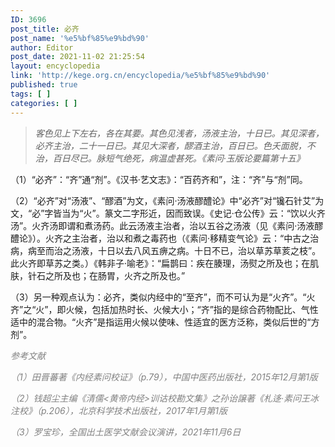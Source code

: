 ```yaml
---
ID: 3696
post_title: 必齐
post_name: '%e5%bf%85%e9%bd%90'
author: Editor
post_date: 2021-11-02 21:25:54
layout: encyclopedia
link: 'http://kege.org.cn/encyclopedia/%e5%bf%85%e9%bd%90'
published: true
tags: [ ]
categories: [ ]
---
```

<blockquote><em>客色见上下左右，各在其要。其色见浅者，汤液主治，十日已。其见深者，必齐主治，二十一日已。其见大深者，醪酒主治，百日已。色夭面脱，不治，百日尽已。脉短气绝死，病温虚甚死。《素问·玉版论要篇第十五》</em></blockquote>
（1）“必齐”：“齐”通“剂”。《汉书·艺文志》：“百药齐和”，注：“齐”与“剂”同。

（2）“必齐”对“汤液”、“醪酒”为文，《素问·汤液醪醴论》中“必齐”对“镵石针艾”为文，“必”字皆当为“火”。篆文二字形近，因而致误。《史记·仓公传》云：“饮以火齐汤”。火齐汤即谓和煮汤药。此云汤液主治者，治以五谷之汤液（见《素问·汤液醪醴论》）。火齐之主治者，治以和煮之毒药也（《素问·移精变气论》云：“中古之治病，病至而治之汤液，十日以去八风五痹之病。十日不已，治以草苏草荄之枝”。此火齐即草苏之类。）《韩非子·喻老》：“扁鹊曰：疾在腠理，汤熨之所及也；在肌肤，针石之所及也；在肠胃，火齐之所及也。”

（3）另一种观点认为：必齐，类似内经中的“至齐”，而不可认为是“火齐”。“火齐”之“火”，即火候，包括加热时长、火候大小；“齐”指的是综合药物配比、气性适中的混合物。“火齐”是指运用火候以使味、性适宜的医方泛称，类似后世的“方剂”。

<span style="color: #808080;"><em>参考文献</em></span>

<span style="color: #808080;"><em>（1）田晋蕃著《内经素问校证》（p.79），中国中医药出版社，2015年12月第1版</em></span>

<span style="color: #808080;"><em>（2）钱超尘主编《清儒&lt;黄帝内经&gt;训诂校勘文集》之孙诒譲著《札迻·素问王冰注校》（p.206），北京科学技术出版社，2017年1月第1版</em></span>

<span style="color: #808080;"><em>（3）罗宝珍，全国出土医学文献会议演讲，2021年11月6日</em></span>